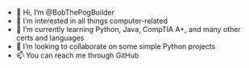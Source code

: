 - 👋 Hi, I’m @BobThePogBuilder
- 👀 I’m interested in all things computer-related
- 🌱 I’m currently learning Python, Java, CompTIA A+, and many other certs and languages
- 💞️ I’m looking to collaborate on some simple Python projects
- 📫 You can reach me through GitHub

<!---
BobThePogBuilder/BobThePogBuilder is a ✨ special ✨ repository because its `README.md` (this file) appears on your GitHub profile.
You can click the Preview link to take a look at your changes.
--->
